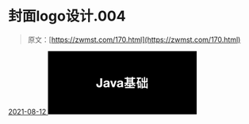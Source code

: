 <!--yml
category: 未分类
date: 0001-01-01 00:00:00
-->

# 封面logo设计.004

> 原文：[https://zwmst.com/170.html](https://zwmst.com/170.html)

   [ <time datetime="2021-08-12T09:32:43+08:00"> 2021-08-12 </time> ](https://zwmst.com/%e5%b0%81%e9%9d%a2logo%e8%ae%be%e8%ae%a1-004-2)  [![](img/df89d59a6a319ca374e4b20b291d9862.png)](https://zwmst.com/wp-content/uploads/2021/08/1628731963-c31be149143d7d2.jpeg)